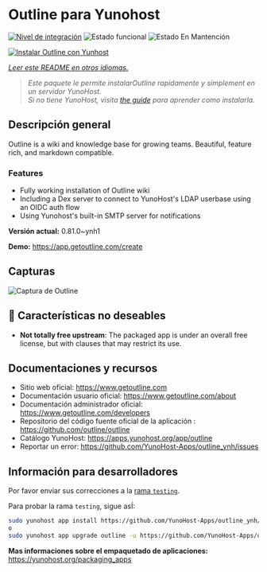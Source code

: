 <!--
Este archivo README esta generado automaticamente<https://github.com/YunoHost/apps/tree/master/tools/readme_generator>
No se debe editar a mano.
-->

# Outline para Yunohost

[![Nivel de integración](https://apps.yunohost.org/badge/integration/outline)](https://ci-apps.yunohost.org/ci/apps/outline/)
![Estado funcional](https://apps.yunohost.org/badge/state/outline)
![Estado En Mantención](https://apps.yunohost.org/badge/maintained/outline)

[![Instalar Outline con Yunhost](https://install-app.yunohost.org/install-with-yunohost.svg)](https://install-app.yunohost.org/?app=outline)

*[Leer este README en otros idiomas.](./ALL_README.md)*

> *Este paquete le permite instalarOutline rapidamente y simplement en un servidor YunoHost.*  
> *Si no tiene YunoHost, visita [the guide](https://yunohost.org/install) para aprender como instalarla.*

## Descripción general

Outline is a wiki and knowledge base for growing teams. Beautiful, feature rich, and markdown compatible.

### Features

- Fully working installation of Outline wiki
- Including a Dex server to connect to YunoHost's LDAP userbase using an OIDC auth flow
- Using Yunohost's built-in SMTP server for notifications


**Versión actual:** 0.81.0~ynh1

**Demo:** <https://app.getoutline.com/create>

## Capturas

![Captura de Outline](./doc/screenshots/screenshot.png)

## :red_circle: Características no deseables

- **Not totally free upstream**: The packaged app is under an overall free license, but with clauses that may restrict its use.

## Documentaciones y recursos

- Sitio web oficial: <https://www.getoutline.com>
- Documentación usuario oficial: <https://www.getoutline.com/about>
- Documentación administrador oficial: <https://www.getoutline.com/developers>
- Repositorio del código fuente oficial de la aplicación : <https://github.com/outline/outline>
- Catálogo YunoHost: <https://apps.yunohost.org/app/outline>
- Reportar un error: <https://github.com/YunoHost-Apps/outline_ynh/issues>

## Información para desarrolladores

Por favor enviar sus correcciones a la [rama `testing`](https://github.com/YunoHost-Apps/outline_ynh/tree/testing).

Para probar la rama `testing`, sigue asÍ:

```bash
sudo yunohost app install https://github.com/YunoHost-Apps/outline_ynh/tree/testing --debug
o
sudo yunohost app upgrade outline -u https://github.com/YunoHost-Apps/outline_ynh/tree/testing --debug
```

**Mas informaciones sobre el empaquetado de aplicaciones:** <https://yunohost.org/packaging_apps>

